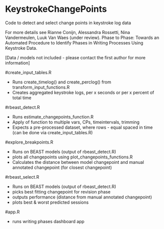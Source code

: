 # KeystrokeChangePoints
Code to detect and select change points in keystroke log data

For more details see Rianne Conijn, Alessandra Rossetti, Nina Vandermeulen, Luuk Van Waes (under review). Phase to Phase: Towards an Automated Procedure to Identify Phases in Writing Processes Using Keystroke Data.

[Data / models not included - please contact the first author for more information]

#create_input_tables.R
- Runs create_timelog() and create_perclog() from transform_input_functions.R
- Creates aggregated keystroke logs, per x seconds or per x percent of total time

#rbeast_detect.R
- Runs estimate_changepoints_function.R
- Apply of function to multiple vars, CPs, timeintervals, trimming
- Expects a pre-processed dataset, where rows - equal spaced in time (can be done via create_input_tables.R)

#explore_breakpoints.R
- Runs on BEAST models (output of rbeast_detect.R)
- plots all changepoints using plot_changepoints_functions.R
- Calculates the distance between model changepoint and manual annotated changepoint (for closest changepoint)

#rbeast_select.R
- Runs on BEAST models (output of rbeast_detect.R)
- picks best fitting changepoint for revision phase
- outputs performance (distance from manual annotated changepoint)
- plots best & worst predicted sessions

#app.R
- runs writing phases dashboard app 

